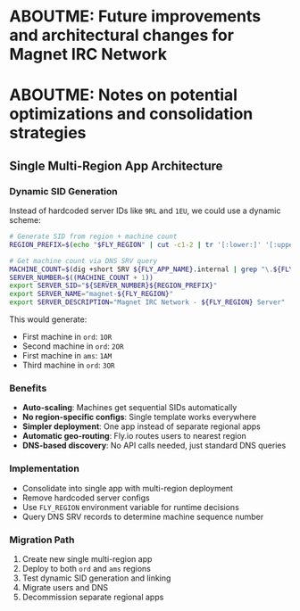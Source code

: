 # ABOUTME: Future improvements and architectural changes for Magnet IRC Network
# ABOUTME: Notes on potential optimizations and consolidation strategies

## Single Multi-Region App Architecture

### Dynamic SID Generation
Instead of hardcoded server IDs like `9RL` and `1EU`, we could use a dynamic scheme:

```bash
# Generate SID from region + machine count
REGION_PREFIX=$(echo "$FLY_REGION" | cut -c1-2 | tr '[:lower:]' '[:upper:]')

# Get machine count via DNS SRV query  
MACHINE_COUNT=$(dig +short SRV ${FLY_APP_NAME}.internal | grep "\.${FLY_REGION}\." | wc -l)
SERVER_NUMBER=$((MACHINE_COUNT + 1))
export SERVER_SID="${SERVER_NUMBER}${REGION_PREFIX}"
export SERVER_NAME="magnet-${FLY_REGION}"
export SERVER_DESCRIPTION="Magnet IRC Network - ${FLY_REGION} Server"
```

This would generate:
- First machine in `ord`: `1OR`
- Second machine in `ord`: `2OR`
- First machine in `ams`: `1AM`
- Third machine in `ord`: `3OR`

### Benefits
- **Auto-scaling**: Machines get sequential SIDs automatically
- **No region-specific configs**: Single template works everywhere
- **Simpler deployment**: One app instead of separate regional apps
- **Automatic geo-routing**: Fly.io routes users to nearest region
- **DNS-based discovery**: No API calls needed, just standard DNS queries

### Implementation
- Consolidate into single app with multi-region deployment
- Remove hardcoded server configs
- Use `FLY_REGION` environment variable for runtime decisions
- Query DNS SRV records to determine machine sequence number

### Migration Path
1. Create new single multi-region app
2. Deploy to both `ord` and `ams` regions
3. Test dynamic SID generation and linking
4. Migrate users and DNS
5. Decommission separate regional apps